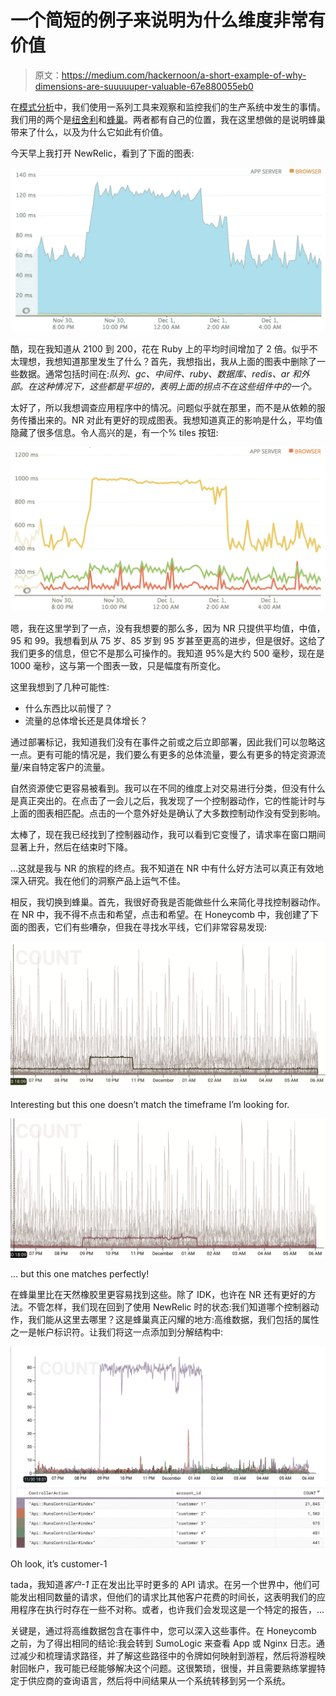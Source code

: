 # 一个简短的例子来说明为什么维度非常有价值

> 原文：<https://medium.com/hackernoon/a-short-example-of-why-dimensions-are-suuuuuper-valuable-67e880055eb0>

在[模式分析](https://modeanalytics.com)中，我们使用一系列工具来观察和监控我们的生产系统中发生的事情。我们用的两个是[纽舍利](https://hackernoon.com/tagged/newrelic)和[蜂巢](https://hackernoon.com/tagged/honeycomb)。两者都有自己的位置，我在这里想做的是说明蜂巢带来了什么，以及为什么它如此有价值。

今天早上我打开 NewRelic，看到了下面的图表:

![](img/4c4f84284d9ab92ec14e773acaf92c3b.png)

酷，现在我知道从 2100 到 200，花在 Ruby 上的平均时间增加了 2 倍。似乎不太理想，我想知道那里发生了什么？首先，我想指出，我从上面的图表中删除了一些数据。通常包括时间在:*队列、gc、中间件、ruby、数据库、redis、ar 和外部。在这种情况下，这些都是平坦的，表明上面的拐点不在这些组件中的一个。*

太好了，所以我想调查应用程序中的情况。问题似乎就在那里，而不是从依赖的服务传播出来的。NR 对此有更好的现成图表。我想知道真正的影响是什么，平均值隐藏了很多信息。令人高兴的是，有一个% tiles 按钮:

![](img/5cebea40c05808aaa8f68a552fd331f4.png)

嗯，我在这里学到了一点，没有我想要的那么多，因为 NR 只提供平均值，中值，95 和 99。我想看到从 75 岁、85 岁到 95 岁甚至更高的进步，但是很好。这给了我们更多的信息，但它不是那么可操作的。我知道 95%是大约 500 毫秒，现在是 1000 毫秒，这与第一个图表一致，只是幅度有所变化。

这里我想到了几种可能性:

*   什么东西比以前慢了？
*   流量的总体增长还是具体增长？

通过部署标记，我知道我们没有在事件之前或之后立即部署，因此我们可以忽略这一点。更有可能的情况是，我们要么有更多的总体流量，要么有更多的特定资源流量/来自特定客户的流量。

自然资源使它更容易被看到。我可以在不同的维度上对交易进行分类，但没有什么是真正突出的。在点击了一会儿之后，我发现了一个控制器动作，它的性能计时与上面的图表相匹配。点击的一个意外好处是确认了大多数控制动作没有受到影响。

太棒了，现在我已经找到了控制器动作，我可以看到它变慢了，请求率在窗口期间显著上升，然后在结束时下降。

…这就是我与 NR 的旅程的终点。我不知道在 NR 中有什么好方法可以真正有效地深入研究。我在他们的洞察产品上运气不佳。

相反，我切换到蜂巢。首先，我很好奇我是否能做些什么来简化寻找控制器动作。在 NR 中，我不得不点击和希望，点击和希望。在 Honeycomb 中，我创建了下面的图表，它们有些嘈杂，但我在寻找水平线，它们非常容易发现:

![](img/8e24140081bb8279b81063de1db6fdd8.png)

Interesting but this one doesn’t match the timeframe I’m looking for.

![](img/a6380dbf26852f13c18299dea2890479.png)

… but this one matches perfectly!

在蜂巢里比在天然橡胶里更容易找到这些。除了 IDK，也许在 NR 还有更好的方法。不管怎样，我们现在回到了使用 NewRelic 时的状态:我们知道哪个控制器动作，我们能从这里去哪里？这是蜂巢真正闪耀的地方:高维数据，我们包括的属性之一是帐户标识符。让我们将这一点添加到分解结构中:

![](img/2e3793e67048b5b302fff057c2e640ab.png)

Oh look, it’s customer-1

tada，我知道*客户-1* 正在发出比平时更多的 API 请求。在另一个世界中，他们可能发出相同数量的请求，但他们的请求比其他客户花费的时间长，这表明我们的应用程序在执行时存在一些不对称。或者，也许我们会发现这是一个特定的报告，…

关键是，通过将高维数据包含在事件中，您可以深入这些事件。在 Honeycomb 之前，为了得出相同的结论:我会转到 SumoLogic 来查看 App 或 Nginx 日志。通过减少和梳理请求路径，并了解这些路径中的令牌如何映射到游程，然后将游程映射回帐户，我可能已经能够解决这个问题。这很繁琐，很慢，并且需要熟练掌握特定于供应商的查询语言，然后将中间结果从一个系统转移到另一个系统。